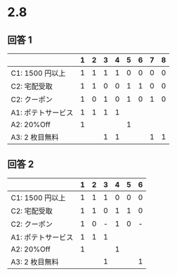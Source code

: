 # 2.8

## 回答 1

|                    | 1   | 2   | 3   | 4   | 5   | 6   | 7   | 8   |
| ------------------ | --- | --- | --- | --- | --- | --- | --- | --- |
| C1: 1500 円以上    | 1   | 1   | 1   | 1   | 0   | 0   | 0   | 0   |
| C2: 宅配受取       | 1   | 1   | 0   | 0   | 1   | 1   | 0   | 0   |
| C2: クーポン       | 1   | 0   | 1   | 0   | 1   | 0   | 1   | 0   |
| A1: ポテトサービス | 1   | 1   | 1   | 1   |     |     |     |     |
| A2: 20%Off         | 1   |     |     |     | 1   |     |     |     |
| A3: 2 枚目無料     |     |     | 1   | 1   |     |     | 1   | 1   |

## 回答 2

|                    | 1   | 2   | 3   | 4   | 5   | 6   |
| ------------------ | --- | --- | --- | --- | --- | --- |
| C1: 1500 円以上    | 1   | 1   | 1   | 0   | 0   | 0   |
| C2: 宅配受取       | 1   | 1   | 0   | 1   | 1   | 0   |
| C2: クーポン       | 1   | 0   | -   | 1   | 0   | -   |
| A1: ポテトサービス | 1   | 1   | 1   |     |     |     |
| A2: 20%Off         | 1   |     |     | 1   |     |     |
| A3: 2 枚目無料     |     |     | 1   |     |     | 1   |
